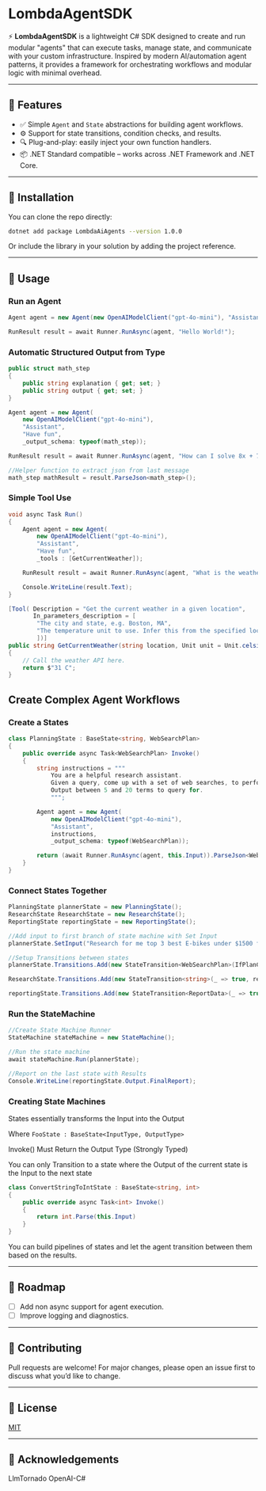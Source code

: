 # LombdaAgentSDK

⚡ **LombdaAgentSDK** is a lightweight C# SDK designed to create and run modular "agents" that can execute tasks, manage state, and communicate with your custom infrastructure. Inspired by modern AI/automation agent patterns, it provides a framework for orchestrating workflows and modular logic with minimal overhead.

---

## 🚀 Features

* ✅ Simple `Agent` and `State` abstractions for building agent workflows.
* ⚙️ Support for state transitions, condition checks, and results.
* 🔍 Plug-and-play: easily inject your own function handlers.
* 📦 .NET Standard compatible – works across .NET Framework and .NET Core.

---

## 📂 Installation

You can clone the repo directly:

```bash
dotnet add package LombdaAiAgents --version 1.0.0
```

Or include the library in your solution by adding the project reference.

---

## 🔧 Usage

### Run an Agent

```csharp
Agent agent = new Agent(new OpenAIModelClient("gpt-4o-mini"), "Assistant", "Have fun");

RunResult result = await Runner.RunAsync(agent, "Hello World!");
```

### Automatic Structured Output from Type
```csharp
public struct math_step
{
    public string explanation { get; set; }
    public string output { get; set; }
}

Agent agent = new Agent(
    new OpenAIModelClient("gpt-4o-mini"),
    "Assistant", 
    "Have fun",
    _output_schema: typeof(math_step));

RunResult result = await Runner.RunAsync(agent, "How can I solve 8x + 7 = -23?");

//Helper function to extract json from last message
math_step mathResult = result.ParseJson<math_step>();
```

### Simple Tool Use
```csharp
void async Task Run()
{
    Agent agent = new Agent(
        new OpenAIModelClient("gpt-4o-mini"), 
        "Assistant", 
        "Have fun",  
        _tools : [GetCurrentWeather]);

    RunResult result = await Runner.RunAsync(agent, "What is the weather in boston?");

    Console.WriteLine(result.Text);
}

[Tool( Description = "Get the current weather in a given location",
       In_parameters_description = [
        "The city and state, e.g. Boston, MA",
        "The temperature unit to use. Infer this from the specified location."
        ])]
public string GetCurrentWeather(string location, Unit unit = Unit.celsius)
{
    // Call the weather API here.
    return $"31 C";
} 
```

## Create Complex Agent Workflows

### Create a States

```csharp
class PlanningState : BaseState<string, WebSearchPlan>
{
    public override async Task<WebSearchPlan> Invoke()
    {
        string instructions = """
            You are a helpful research assistant. 
            Given a query, come up with a set of web searches, to perform to best answer the query. 
            Output between 5 and 20 terms to query for. 
            """;

        Agent agent = new Agent(
            new OpenAIModelClient("gpt-4o-mini"), 
            "Assistant", 
            instructions, 
            _output_schema: typeof(WebSearchPlan));

        return (await Runner.RunAsync(agent, this.Input)).ParseJson<WebSearchPlan>();
    }
}
```
### Connect States Together

```csharp
PlanningState plannerState = new PlanningState(); 
ResearchState ResearchState = new ResearchState();
ReportingState reportingState = new ReportingState();

//Add input to first branch of state machine with Set Input
plannerState.SetInput("Research for me top 3 best E-bikes under $1500 for mountain trails");

//Setup Transitions between states
plannerState.Transitions.Add(new StateTransition<WebSearchPlan>(IfPlanCreated, ResearchState)); //Check if a plan was generated or Rerun

ResearchState.Transitions.Add(new StateTransition<string>(_ => true, reportingState)); //Use Lambda expression For passthrough to reporting state

reportingState.Transitions.Add(new StateTransition<ReportData>(_ => true, new ExitState())); //Use Lambda expression For passthrough to Exit
```
### Run the StateMachine
```csharp
//Create State Machine Runner
StateMachine stateMachine = new StateMachine();

//Run the state machine
await stateMachine.Run(plannerState);

//Report on the last state with Results
Console.WriteLine(reportingState.Output.FinalReport);
```

### Creating State Machines

States essentially transforms the Input into the Output

Where `FooState : BaseState<InputType, OutputType>`

Invoke() Must Return the Output Type (Strongly Typed)

You can only Transition to a state where the Output of the current state is the Input to the next state

```csharp
class ConvertStringToIntState : BaseState<string, int>
{
    public override async Task<int> Invoke()
    {
        return int.Parse(this.Input)
    }
}
```
You can build pipelines of states and let the agent transition between them based on the results.


---

## 🚦 Roadmap
* [ ] Add non async support for agent execution.
* [ ] Improve logging and diagnostics.

---

## 🤝 Contributing

Pull requests are welcome! For major changes, please open an issue first to discuss what you’d like to change.

---

## 📄 License

[MIT](LICENSE)

---

## 🙌 Acknowledgements

LlmTornado
OpenAI-C#


